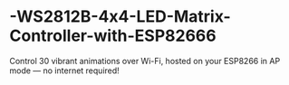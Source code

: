 # -WS2812B-4x4-LED-Matrix-Controller-with-ESP82666
Control 30 vibrant animations over Wi-Fi, hosted on your ESP8266 in AP mode — no internet required!

